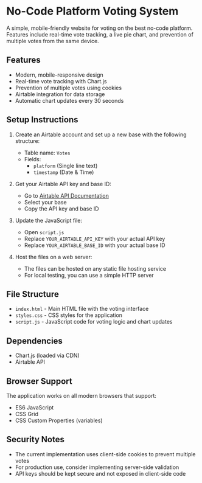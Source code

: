 # No-Code Platform Voting System

A simple, mobile-friendly website for voting on the best no-code platform. Features include real-time vote tracking, a live pie chart, and prevention of multiple votes from the same device.

## Features

- Modern, mobile-responsive design
- Real-time vote tracking with Chart.js
- Prevention of multiple votes using cookies
- Airtable integration for data storage
- Automatic chart updates every 30 seconds

## Setup Instructions

1. Create an Airtable account and set up a new base with the following structure:
   - Table name: `Votes`
   - Fields:
     - `platform` (Single line text)
     - `timestamp` (Date & Time)

2. Get your Airtable API key and base ID:
   - Go to [Airtable API Documentation](https://airtable.com/api)
   - Select your base
   - Copy the API key and base ID

3. Update the JavaScript file:
   - Open `script.js`
   - Replace `YOUR_AIRTABLE_API_KEY` with your actual API key
   - Replace `YOUR_AIRTABLE_BASE_ID` with your actual base ID

4. Host the files on a web server:
   - The files can be hosted on any static file hosting service
   - For local testing, you can use a simple HTTP server

## File Structure

- `index.html` - Main HTML file with the voting interface
- `styles.css` - CSS styles for the application
- `script.js` - JavaScript code for voting logic and chart updates

## Dependencies

- Chart.js (loaded via CDN)
- Airtable API

## Browser Support

The application works on all modern browsers that support:
- ES6 JavaScript
- CSS Grid
- CSS Custom Properties (variables)

## Security Notes

- The current implementation uses client-side cookies to prevent multiple votes
- For production use, consider implementing server-side validation
- API keys should be kept secure and not exposed in client-side code 